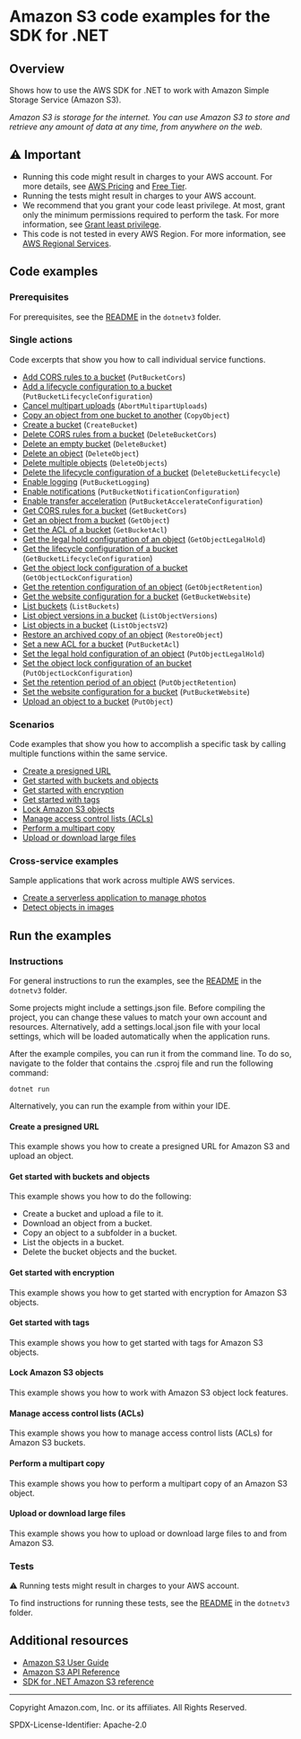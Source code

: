 # Amazon S3 code examples for the SDK for .NET

## Overview

Shows how to use the AWS SDK for .NET to work with Amazon Simple Storage Service (Amazon S3).

<!--custom.overview.start-->
<!--custom.overview.end-->

_Amazon S3 is storage for the internet. You can use Amazon S3 to store and retrieve any amount of data at any time, from anywhere on the web._

## ⚠ Important

* Running this code might result in charges to your AWS account. For more details, see [AWS Pricing](https://aws.amazon.com/pricing/) and [Free Tier](https://aws.amazon.com/free/).
* Running the tests might result in charges to your AWS account.
* We recommend that you grant your code least privilege. At most, grant only the minimum permissions required to perform the task. For more information, see [Grant least privilege](https://docs.aws.amazon.com/IAM/latest/UserGuide/best-practices.html#grant-least-privilege).
* This code is not tested in every AWS Region. For more information, see [AWS Regional Services](https://aws.amazon.com/about-aws/global-infrastructure/regional-product-services).

<!--custom.important.start-->
<!--custom.important.end-->

## Code examples

### Prerequisites

For prerequisites, see the [README](../README.md#Prerequisites) in the `dotnetv3` folder.


<!--custom.prerequisites.start-->
<!--custom.prerequisites.end-->

### Single actions

Code excerpts that show you how to call individual service functions.

- [Add CORS rules to a bucket](s3CORSExample/S3CORS.cs#L104) (`PutBucketCors`)
- [Add a lifecycle configuration to a bucket](LifecycleExample/Lifecycle.cs#L145) (`PutBucketLifecycleConfiguration`)
- [Cancel multipart uploads](AbortMPUExample/AbortMPU.cs#L6) (`AbortMultipartUploads`)
- [Copy an object from one bucket to another](CopyObjectExample/CopyObject.cs#L11) (`CopyObject`)
- [Create a bucket](S3_Basics/S3Bucket.cs#L12) (`CreateBucket`)
- [Delete CORS rules from a bucket](s3CORSExample/S3CORS.cs#L147) (`DeleteBucketCors`)
- [Delete an empty bucket](S3_Basics/S3Bucket.cs#L266) (`DeleteBucket`)
- [Delete an object](non-versioned-examples/DeleteObjectExample/DeleteObject.cs#L6) (`DeleteObject`)
- [Delete multiple objects](S3_Basics/S3Bucket.cs#L221) (`DeleteObjects`)
- [Delete the lifecycle configuration of a bucket](LifecycleExample/Lifecycle.cs#L192) (`DeleteBucketLifecycle`)
- [Enable logging](ServerAccessLoggingExample/ServerAccessLogging.cs#L6) (`PutBucketLogging`)
- [Enable notifications](EnableNotificationsExample/EnableNotifications.cs#L6) (`PutBucketNotificationConfiguration`)
- [Enable transfer acceleration](TransferAccelerationExample/TransferAcceleration.cs#L6) (`PutBucketAccelerateConfiguration`)
- [Get CORS rules for a bucket](s3CORSExample/S3CORS.cs#L125) (`GetBucketCors`)
- [Get an object from a bucket](S3_Basics/S3Bucket.cs#L85) (`GetObject`)
- [Get the ACL of a bucket](BucketACLExample/BucketACL.cs#L75) (`GetBucketAcl`)
- [Get the legal hold configuration of an object](scenarios/S3ObjectLockScenario/S3ObjectLockWorkflow/S3ActionsWrapper.cs#L260) (`GetObjectLegalHold`)
- [Get the lifecycle configuration of a bucket](LifecycleExample/Lifecycle.cs#L169) (`GetBucketLifecycleConfiguration`)
- [Get the object lock configuration of a bucket](scenarios/S3ObjectLockScenario/S3ObjectLockWorkflow/S3ActionsWrapper.cs#L291) (`GetObjectLockConfiguration`)
- [Get the retention configuration of an object](scenarios/S3ObjectLockScenario/S3ObjectLockWorkflow/S3ActionsWrapper.cs#L193) (`GetObjectRetention`)
- [Get the website configuration for a bucket](WebsiteConfigExample/WebsiteConfig.cs#L72) (`GetBucketWebsite`)
- [List buckets](ListBucketsExample/ListBuckets.cs#L4) (`ListBuckets`)
- [List object versions in a bucket](versioned-examples/ListObjectVersionsExample/ListObjectVersions.cs#L6) (`ListObjectVersions`)
- [List objects in a bucket](S3_Basics/S3Bucket.cs#L171) (`ListObjectsV2`)
- [Restore an archived copy of an object](RestoreArchivedObjectExample/RestoreArchivedObject.cs#L6) (`RestoreObject`)
- [Set a new ACL for a bucket](BucketACLExample/BucketACL.cs#L37) (`PutBucketAcl`)
- [Set the legal hold configuration of an object](scenarios/S3ObjectLockScenario/S3ObjectLockWorkflow/S3ActionsWrapper.cs#L224) (`PutObjectLegalHold`)
- [Set the object lock configuration of an bucket](scenarios/S3ObjectLockScenario/S3ObjectLockWorkflow/S3ActionsWrapper.cs#L60) (`PutObjectLockConfiguration`)
- [Set the retention period of an object](scenarios/S3ObjectLockScenario/S3ObjectLockWorkflow/S3ActionsWrapper.cs#L102) (`PutObjectRetention`)
- [Set the website configuration for a bucket](WebsiteConfigExample/WebsiteConfig.cs#L57) (`PutBucketWebsite`)
- [Upload an object to a bucket](S3_Basics/S3Bucket.cs#L43) (`PutObject`)

### Scenarios

Code examples that show you how to accomplish a specific task by calling multiple
functions within the same service.

- [Create a presigned URL](GenPresignedURLExample/GenPresignedUrl.cs)
- [Get started with buckets and objects](S3_Basics/S3_Basics.cs)
- [Get started with encryption](SSEClientEncryptionExample/SSEClientEncryption.cs)
- [Get started with tags](ObjectTagExample/ObjectTag.cs)
- [Lock Amazon S3 objects](scenarios/S3ObjectLockScenario/S3ObjectLockWorkflow/S3ObjectLockWorkflow.cs)
- [Manage access control lists (ACLs)](ManageACLsExample/ManageACLs.cs)
- [Perform a multipart copy](MPUapiCopyObjExample/MPUapiCopyObj.cs)
- [Upload or download large files](scenarios/TransferUtilityBasics/TransferUtilityBasics/TransferBasics.cs)

### Cross-service examples

Sample applications that work across multiple AWS services.

- [Create a serverless application to manage photos](../cross-service/PhotoAssetManager)
- [Detect objects in images](../cross-service/PhotoAnalyzerApp)


<!--custom.examples.start-->
<!--custom.examples.end-->

## Run the examples

### Instructions

For general instructions to run the examples, see the
[README](../README.md#building-and-running-the-code-examples) in the `dotnetv3` folder.

Some projects might include a settings.json file. Before compiling the project,
you can change these values to match your own account and resources. Alternatively,
add a settings.local.json file with your local settings, which will be loaded automatically
when the application runs.

After the example compiles, you can run it from the command line. To do so, navigate to
the folder that contains the .csproj file and run the following command:

```
dotnet run
```

Alternatively, you can run the example from within your IDE.


<!--custom.instructions.start-->
<!--custom.instructions.end-->



#### Create a presigned URL

This example shows you how to create a presigned URL for Amazon S3 and upload an object.


<!--custom.scenario_prereqs.s3_Scenario_PresignedUrl.start-->
<!--custom.scenario_prereqs.s3_Scenario_PresignedUrl.end-->


<!--custom.scenarios.s3_Scenario_PresignedUrl.start-->
<!--custom.scenarios.s3_Scenario_PresignedUrl.end-->

#### Get started with buckets and objects

This example shows you how to do the following:

- Create a bucket and upload a file to it.
- Download an object from a bucket.
- Copy an object to a subfolder in a bucket.
- List the objects in a bucket.
- Delete the bucket objects and the bucket.

<!--custom.scenario_prereqs.s3_Scenario_GettingStarted.start-->
<!--custom.scenario_prereqs.s3_Scenario_GettingStarted.end-->


<!--custom.scenarios.s3_Scenario_GettingStarted.start-->
<!--custom.scenarios.s3_Scenario_GettingStarted.end-->

#### Get started with encryption

This example shows you how to get started with encryption for Amazon S3 objects.


<!--custom.scenario_prereqs.s3_Encryption.start-->
<!--custom.scenario_prereqs.s3_Encryption.end-->


<!--custom.scenarios.s3_Encryption.start-->
<!--custom.scenarios.s3_Encryption.end-->

#### Get started with tags

This example shows you how to get started with tags for Amazon S3 objects.


<!--custom.scenario_prereqs.s3_Scenario_Tagging.start-->
<!--custom.scenario_prereqs.s3_Scenario_Tagging.end-->


<!--custom.scenarios.s3_Scenario_Tagging.start-->
<!--custom.scenarios.s3_Scenario_Tagging.end-->

#### Lock Amazon S3 objects

This example shows you how to work with Amazon S3 object lock features.


<!--custom.scenario_prereqs.s3_Scenario_ObjectLock.start-->
<!--custom.scenario_prereqs.s3_Scenario_ObjectLock.end-->


<!--custom.scenarios.s3_Scenario_ObjectLock.start-->
<!--custom.scenarios.s3_Scenario_ObjectLock.end-->

#### Manage access control lists (ACLs)

This example shows you how to manage access control lists (ACLs) for Amazon S3 buckets.


<!--custom.scenario_prereqs.s3_Scenario_ManageACLs.start-->
<!--custom.scenario_prereqs.s3_Scenario_ManageACLs.end-->


<!--custom.scenarios.s3_Scenario_ManageACLs.start-->
<!--custom.scenarios.s3_Scenario_ManageACLs.end-->

#### Perform a multipart copy

This example shows you how to perform a multipart copy of an Amazon S3 object.


<!--custom.scenario_prereqs.s3_MultipartCopy.start-->
<!--custom.scenario_prereqs.s3_MultipartCopy.end-->


<!--custom.scenarios.s3_MultipartCopy.start-->
<!--custom.scenarios.s3_MultipartCopy.end-->

#### Upload or download large files

This example shows you how to upload or download large files to and from Amazon S3.


<!--custom.scenario_prereqs.s3_Scenario_UsingLargeFiles.start-->
<!--custom.scenario_prereqs.s3_Scenario_UsingLargeFiles.end-->


<!--custom.scenarios.s3_Scenario_UsingLargeFiles.start-->
<!--custom.scenarios.s3_Scenario_UsingLargeFiles.end-->

### Tests

⚠ Running tests might result in charges to your AWS account.


To find instructions for running these tests, see the [README](../README.md#Tests)
in the `dotnetv3` folder.



<!--custom.tests.start-->
<!--custom.tests.end-->

## Additional resources

- [Amazon S3 User Guide](https://docs.aws.amazon.com/AmazonS3/latest/userguide/Welcome.html)
- [Amazon S3 API Reference](https://docs.aws.amazon.com/AmazonS3/latest/API/Welcome.html)
- [SDK for .NET Amazon S3 reference](https://docs.aws.amazon.com/sdkfornet/v3/apidocs/items/S3/NS3.html)

<!--custom.resources.start-->
<!--custom.resources.end-->

---

Copyright Amazon.com, Inc. or its affiliates. All Rights Reserved.

SPDX-License-Identifier: Apache-2.0